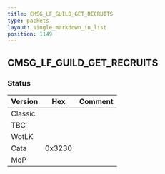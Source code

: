 ```yaml
---
title: CMSG_LF_GUILD_GET_RECRUITS
type: packets
layout: single_markdown_in_list
position: 1149
---
```


## CMSG_LF_GUILD_GET_RECRUITS

### Status

Version    | Hex        | Comment
---------- | ---------- | ---------- 
Classic    |            |
TBC        |            |
WotLK      |            |
Cata       | 0x3230     |
MoP        |            |